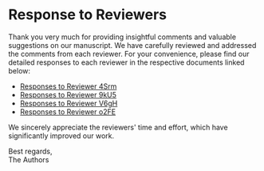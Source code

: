 # Response to Reviewers

Thank you very much for providing insightful comments and valuable suggestions on our manuscript. We have carefully reviewed and addressed the comments from each reviewer. For your convenience, please find our detailed responses to each reviewer in the respective documents linked below:

- [Responses to Reviewer 4Srm](./reviewer_4Srm.md)
- [Responses to Reviewer 9kU5](./reviewer_9kU5.md)
- [Responses to Reviewer V6gH](./reviewer_V6gH.md)
- [Responses to Reviewer o2FE](./reviewer_o2FE.md)

We sincerely appreciate the reviewers' time and effort, which have significantly improved our work.

Best regards,  
The Authors
